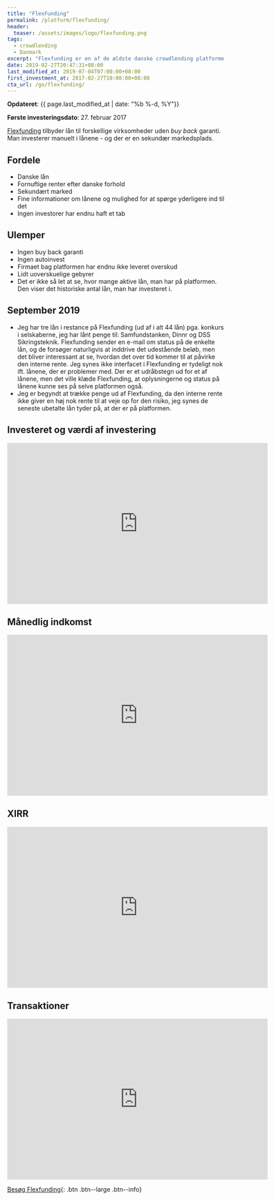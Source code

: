 ```yaml
---
title: "FlexFunding"
permalink: /platform/flexfunding/
header:
  teaser: /assets/images/logo/flexfunding.png
tags:
  - crowdlending
  - Danmark
excerpt: "Flexfunding er en af de ældste danske crowdlending platforme, hvor du kan investere i lån direkte til virksomheder."
date: 2019-02-27T20:47:31+08:00
last_modified_at: 2019-07-04T07:00:00+08:00
first_investment_at: 2017-02-27T10:00:00+08:00
cta_url: /go/flexfunding/
---
```


**Opdateret**: {{ page.last_modified_at | date: "%b %-d, %Y"}}

**Første investeringsdato**: 27. februar 2017  

[Flexfunding](/go/flexfunding/) tilbyder lån til forskellige virksomheder uden _buy back_ garanti. Man investerer manuelt i lånene - og der er en sekundær markedsplads.

## Fordele

- Danske lån
- Fornuftige renter efter danske forhold
- Sekundært marked
- Fine informationer om lånene og mulighed for at spørge yderligere ind til det
- Ingen investorer har endnu haft et tab

## Ulemper

- Ingen buy back garanti
- Ingen autoinvest
- Firmaet bag platformen har endnu ikke leveret overskud
- Lidt uoverskuelige gebyrer
- Det er ikke så let at se, hvor mange aktive lån, man har på platformen. Den viser det historiske antal lån, man har investeret i.

## September 2019

- Jeg har tre lån i restance på Flexfunding (ud af i alt 44 lån) pga. konkurs i selskaberne, jeg har lånt penge til: Samfundstanken, Dinnr og DSS Sikringsteknik. Flexfunding sender en e-mail om status på de enkelte lån, og de forsøger naturligvis at inddrive det udestående beløb, men det bliver interessant at se, hvordan det over tid kommer til at påvirke den interne rente. Jeg synes ikke interfacet i Flexfunding er tydeligt nok ift. lånene, der er problemer med. Der er et udråbstegn ud for et af lånene, men det ville klæde Flexfunding, at oplysningerne og status på lånene kunne ses på selve platformen også.
- Jeg er begyndt at trække penge ud af Flexfunding, da den interne rente ikke giver en høj nok rente til at veje op for den risiko, jeg synes de seneste ubetalte lån tyder på, at der er på platformen.

## Investeret og værdi af investering

<iframe width="601.8858029824594" height="371.811460857151" seamless frameborder="0" scrolling="no" src="https://docs.google.com/spreadsheets/d/e/2PACX-1vQKZZbdj1cM5A4yCXjtjhxowXHoMhioXI-OR-mEPmmGgqQhcSr250VUM8SGVvRkWZziWUYleizmqAC2/pubchart?oid=834990641&amp;format=image"></iframe>

## Månedlig indkomst

<iframe width="601.8858029824594" height="371.811460857151" seamless frameborder="0" scrolling="no" src="https://docs.google.com/spreadsheets/d/e/2PACX-1vQKZZbdj1cM5A4yCXjtjhxowXHoMhioXI-OR-mEPmmGgqQhcSr250VUM8SGVvRkWZziWUYleizmqAC2/pubchart?oid=1342350000&amp;format=image"></iframe>

## XIRR

<iframe width="601.8858029824594" height="371.811460857151" seamless frameborder="0" scrolling="no" src="https://docs.google.com/spreadsheets/d/e/2PACX-1vQKZZbdj1cM5A4yCXjtjhxowXHoMhioXI-OR-mEPmmGgqQhcSr250VUM8SGVvRkWZziWUYleizmqAC2/pubchart?oid=299196547&amp;format=image"></iframe>

## Transaktioner

<iframe width="601.8858029824594" height="371.811460857151"  seamless frameborder="0" scrolling="no" src="https://docs.google.com/spreadsheets/d/e/2PACX-1vQKZZbdj1cM5A4yCXjtjhxowXHoMhioXI-OR-mEPmmGgqQhcSr250VUM8SGVvRkWZziWUYleizmqAC2/pubchart?oid=1619538531&amp;format=image"></iframe>

[Besøg Flexfunding](/go/flexfunding/){: .btn .btn--large .btn--info}
